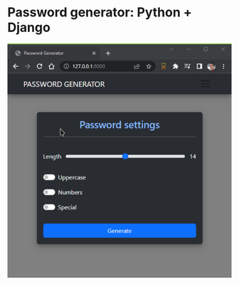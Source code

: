 # Password generator: Python + Django

![Alt Text](https://github.com/joseorozco84/pass_gen/blob/main/chrome_yuHmBOqtSK.gif)
